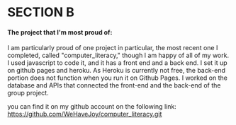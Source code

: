 # SECTION B

#### The project that I'm most proud of:
I am particularly proud of one project in particular, the most recent one I completed, called "computer_literacy," though I am happy of all of my work. I used javascript to code it, and it has a front end and a back end. I set it up on github pages and heroku. As Heroku is currently not free, the back-end portion does not function when you run it on Github Pages. I worked on the database and APIs that connected the front-end and the back-end of the group project.

you can find it on my github account on the following link: https://github.com/WeHaveJoy/computer_literacy.git




